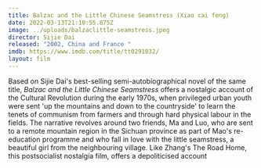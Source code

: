 ```yaml
---
title: Balzac and the Little Chinese Seamstress (Xiao cai feng)
date: 2022-03-13T21:10:55.875Z
image: ../uploads/balzaclittle-seamstress.jpeg
director: Sijie Dai
released: "2002, China and France "
imdb: https://www.imdb.com/title/tt0291032/
layout: film
---
```

Based on Sijie Dai's best-selling semi-autobiographical novel of the same title, *Balzac and the Little Chinese Seamstress* offers a nostalgic account of the Cultural Revolution during the early 1970s, when privileged urban youth were sent 'up the mountains and down to the countryside' to learn the tenets of communism from farmers and through hard physical labour in the fields. The narrative revolves around two friends, Ma and Luo, who are sent to a remote mountain region in the Sichuan province as part of Mao's re-education programme and who fall in love with the little seamstress, a beautiful girl from the neighbouring village. Like Zhang's The Road Home, this postsocialist nostalgia film, offers a depoliticised account